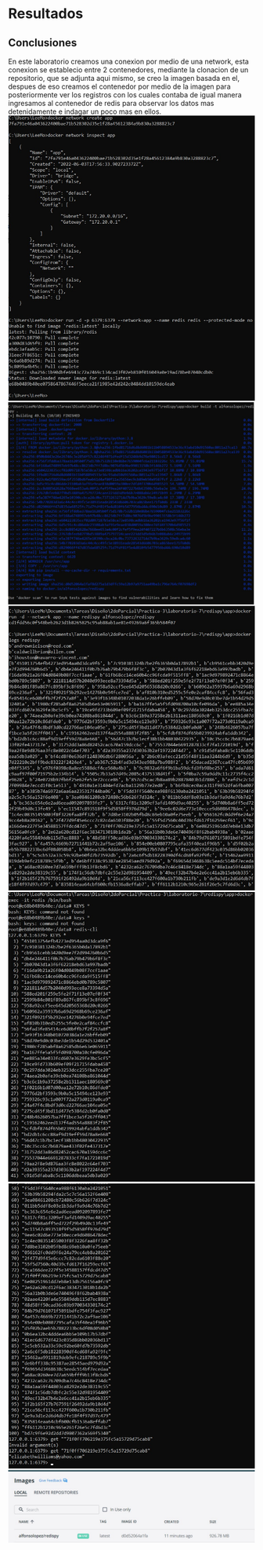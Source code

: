 # Resultados
## Conclusiones
En este laboratorio creamos una conexion por medio de una network, esta conexion se establecio entre 2 contenedores, mediante la clonacion de un repositorio, que se
adjunta aqui mismo, se creo la imagen basada en el, despues de eso creamos el contenedor por medio de la imagen para posteriormente ver los registros con los cuales contaba
de igual manera ingresamos al contenedor de redis para observar los datos mas detenidamente e indagar un poco mas en ellos.
![Image text](https://github.com/AlfonsoLoopez/DAS_Sistemas/blob/Practica-3_2doParcial/Ene-Jun-2022/alfonso-israel-lopez-garza/Practica-3/laboratorio-7/Laboratorio7_Img1.jpeg)
![Image text](https://github.com/AlfonsoLoopez/DAS_Sistemas/blob/Practica-3_2doParcial/Ene-Jun-2022/alfonso-israel-lopez-garza/Practica-3/laboratorio-7/Laboratorio7_Img2.jpeg)
![Image text](https://github.com/AlfonsoLoopez/DAS_Sistemas/blob/Practica-3_2doParcial/Ene-Jun-2022/alfonso-israel-lopez-garza/Practica-3/laboratorio-7/Laboratorio7_Img3.jpeg)
![Image text](https://github.com/AlfonsoLoopez/DAS_Sistemas/blob/Practica-3_2doParcial/Ene-Jun-2022/alfonso-israel-lopez-garza/Practica-3/laboratorio-7/Laboratorio7_Img4.jpeg)
![Image text](https://github.com/AlfonsoLoopez/DAS_Sistemas/blob/Practica-3_2doParcial/Ene-Jun-2022/alfonso-israel-lopez-garza/Practica-3/laboratorio-7/Laboratorio7_Img5.jpeg)
![Image text](https://github.com/AlfonsoLoopez/DAS_Sistemas/blob/Practica-3_2doParcial/Ene-Jun-2022/alfonso-israel-lopez-garza/Practica-3/laboratorio-7/Laboratorio7_Img6.jpeg)
